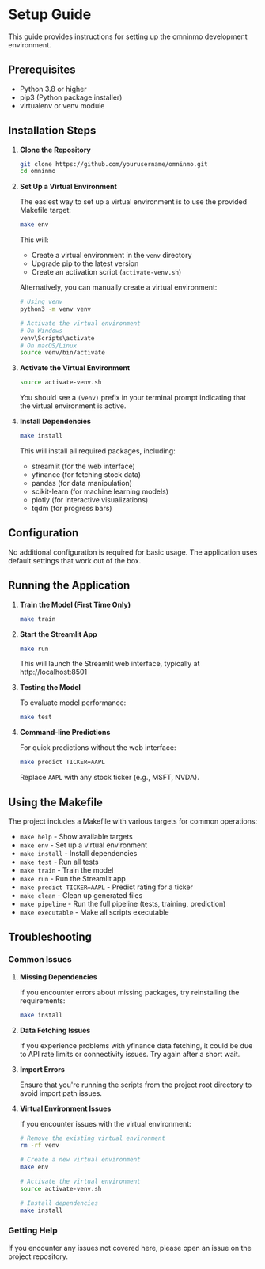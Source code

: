 # Setup Guide

This guide provides instructions for setting up the omninmo development environment.

## Prerequisites

- Python 3.8 or higher
- pip3 (Python package installer)
- virtualenv or venv module

## Installation Steps

1. **Clone the Repository**

   ```bash
   git clone https://github.com/yourusername/omninmo.git
   cd omninmo
   ```

2. **Set Up a Virtual Environment**

   The easiest way to set up a virtual environment is to use the provided Makefile target:

   ```bash
   make env
   ```

   This will:
   - Create a virtual environment in the `venv` directory
   - Upgrade pip to the latest version
   - Create an activation script (`activate-venv.sh`)

   Alternatively, you can manually create a virtual environment:

   ```bash
   # Using venv
   python3 -m venv venv
   
   # Activate the virtual environment
   # On Windows
   venv\Scripts\activate
   # On macOS/Linux
   source venv/bin/activate
   ```

3. **Activate the Virtual Environment**

   ```bash
   source activate-venv.sh
   ```

   You should see a `(venv)` prefix in your terminal prompt indicating that the virtual environment is active.

4. **Install Dependencies**

   ```bash
   make install
   ```

   This will install all required packages, including:
   - streamlit (for the web interface)
   - yfinance (for fetching stock data)
   - pandas (for data manipulation)
   - scikit-learn (for machine learning models)
   - plotly (for interactive visualizations)
   - tqdm (for progress bars)

## Configuration

No additional configuration is required for basic usage. The application uses default settings that work out of the box.

## Running the Application

1. **Train the Model (First Time Only)**

   ```bash
   make train
   ```

2. **Start the Streamlit App**

   ```bash
   make run
   ```

   This will launch the Streamlit web interface, typically at http://localhost:8501

3. **Testing the Model**

   To evaluate model performance:

   ```bash
   make test
   ```

4. **Command-line Predictions**

   For quick predictions without the web interface:

   ```bash
   make predict TICKER=AAPL
   ```

   Replace `AAPL` with any stock ticker (e.g., MSFT, NVDA).

## Using the Makefile

The project includes a Makefile with various targets for common operations:

- `make help` - Show available targets
- `make env` - Set up a virtual environment
- `make install` - Install dependencies
- `make test` - Run all tests
- `make train` - Train the model
- `make run` - Run the Streamlit app
- `make predict TICKER=AAPL` - Predict rating for a ticker
- `make clean` - Clean up generated files
- `make pipeline` - Run the full pipeline (tests, training, prediction)
- `make executable` - Make all scripts executable

## Troubleshooting

### Common Issues

1. **Missing Dependencies**

   If you encounter errors about missing packages, try reinstalling the requirements:

   ```bash
   make install
   ```

2. **Data Fetching Issues**

   If you experience problems with yfinance data fetching, it could be due to API rate limits or connectivity issues. Try again after a short wait.

3. **Import Errors**

   Ensure that you're running the scripts from the project root directory to avoid import path issues.

4. **Virtual Environment Issues**

   If you encounter issues with the virtual environment:
   
   ```bash
   # Remove the existing virtual environment
   rm -rf venv
   
   # Create a new virtual environment
   make env
   
   # Activate the virtual environment
   source activate-venv.sh
   
   # Install dependencies
   make install
   ```

### Getting Help

If you encounter any issues not covered here, please open an issue on the project repository. 